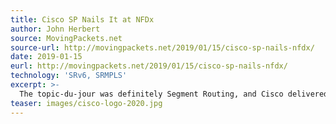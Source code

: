 ```yaml
---
title: Cisco SP Nails It at NFDx
author: John Herbert
source: MovingPackets.net
source-url: http://movingpackets.net/2019/01/15/cisco-sp-nails-nfdx/
date: 2019-01-15
eurl: http://movingpackets.net/2019/01/15/cisco-sp-nails-nfdx/
technology: 'SRv6, SRMPLS'
excerpt: >-
  The topic-du-jour was definitely Segment Routing, and Cisco delivered great presentations on both SR-TE (Segment Routing – Tunnel Engineering) with SR Flexible Algorithm, and SRv6 (Segment Routing for IPv6).
teaser: images/cisco-logo-2020.jpg
---
```

